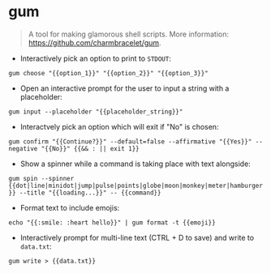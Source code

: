 # gum

> A tool for making glamorous shell scripts.
> More information: <https://github.com/charmbracelet/gum>.

- Interactively pick an option to print to `STDOUT`:

`gum choose "{{option_1}}" "{{option_2}}" "{{option_3}}"`

- Open an interactive prompt for the user to input a string with a placeholder:

`gum input --placeholder "{{placeholder_string}}"`

- Interactvely pick an option which will exit if "No" is chosen:

`gum confirm "{{Continue?}}" --default=false --affirmative "{{Yes}}" --negative "{{No}}" {{&& : || exit 1}}`

- Show a spinner while a command is taking place with text alongside:

`gum spin --spinner {{dot|line|minidot|jump|pulse|points|globe|moon|monkey|meter|hamburger}} --title "{{loading...}}" -- {{command}}`

- Format text to include emojis:

`echo "{{:smile: :heart hello}}" | gum format -t {{emoji}}`

- Interactively prompt for multi-line text (CTRL + D to save) and write to `data.txt`:

`gum write > {{data.txt}}`
